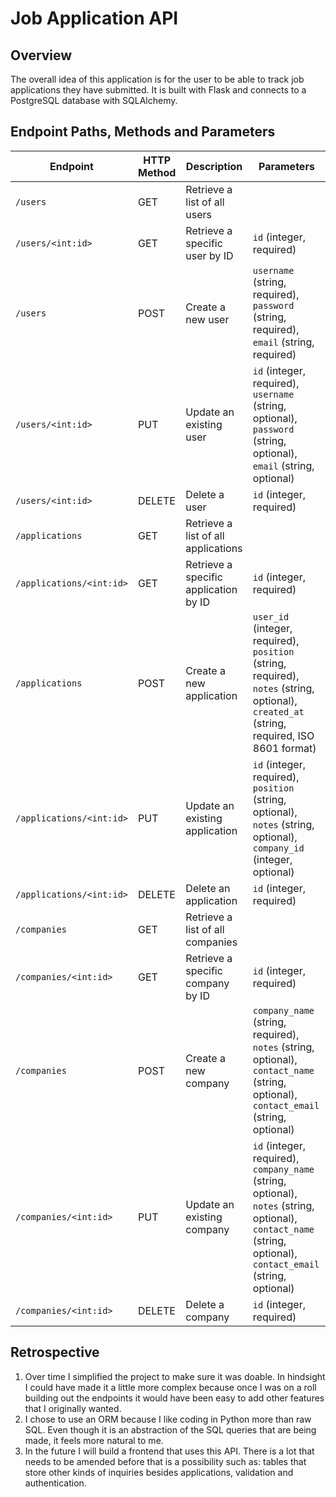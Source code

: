 # Job Application API

## Overview
The overall idea of this application is for the user to be able to track job applications they have submitted. It is built with Flask and connects to a PostgreSQL database with SQLAlchemy.

## Endpoint Paths, Methods and Parameters

| Endpoint                       | HTTP Method | Description                                       | Parameters                          |
|--------------------------------|--------------|---------------------------------------------------|-----------------------------------|
| `/users`                       | GET         | Retrieve a list of all users                       |                              |
| `/users/<int:id>`              | GET         | Retrieve a specific user by ID                     | `id` (integer, required)       |
| `/users`                       | POST        | Create a new user                                  | `username` (string, required), `password` (string, required), `email` (string, required) |
| `/users/<int:id>`              | PUT         | Update an existing user                            | `id` (integer, required), `username` (string, optional), `password` (string, optional), `email` (string, optional) |
| `/users/<int:id>`              | DELETE      | Delete a user                                      | `id` (integer, required)       |
| `/applications`               | GET         | Retrieve a list of all applications                |                              |
| `/applications/<int:id>`       | GET         | Retrieve a specific application by ID               | `id` (integer, required)       |
| `/applications`               | POST        | Create a new application                           | `user_id` (integer, required), `position` (string, required), `notes` (string, optional), `created_at` (string, required, ISO 8601 format) |
| `/applications/<int:id>`       | PUT         | Update an existing application                     | `id` (integer, required), `position` (string, optional), `notes` (string, optional), `company_id` (integer, optional) |
| `/applications/<int:id>`       | DELETE      | Delete an application                              | `id` (integer, required)       |
| `/companies`                   | GET         | Retrieve a list of all companies                   |                              |
| `/companies/<int:id>`          | GET         | Retrieve a specific company by ID                  | `id` (integer, required)       |
| `/companies`                   | POST        | Create a new company                               | `company_name` (string, required), `notes` (string, optional), `contact_name` (string, optional), `contact_email` (string, optional) |
| `/companies/<int:id>`          | PUT         | Update an existing company                         | `id` (integer, required), `company_name` (string, optional), `notes` (string, optional), `contact_name` (string, optional), `contact_email` (string, optional) |
| `/companies/<int:id>`          | DELETE      | Delete a company                                   | `id` (integer, required)       |

## Retrospective
1. Over time I simplified the project to make sure it was doable. In hindsight I could have made it a little more complex because once I was on a roll building out the endpoints it would have been easy to add other features that I originally wanted.
2. I chose to use an ORM because I like coding in Python more than raw SQL. Even though it is an abstraction of the SQL queries that are being made, it feels more natural to me.
3. In the future I will build a frontend that uses this API. There is a lot that needs to be amended before that is a possibility such as: tables that store other kinds of inquiries besides applications, validation and authentication. 



